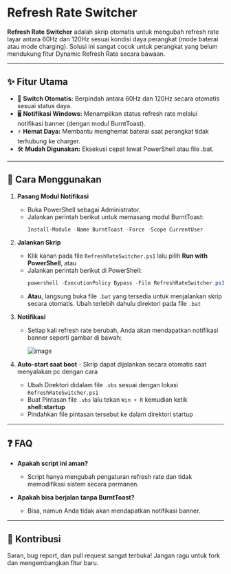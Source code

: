 # Refresh Rate Switcher

**Refresh Rate Switcher** adalah skrip otomatis untuk mengubah refresh rate layar antara 60Hz dan 120Hz sesuai kondisi daya perangkat (mode baterai atau mode charging). Solusi ini sangat cocok untuk perangkat yang belum mendukung fitur Dynamic Refresh Rate secara bawaan.

---

## ✨ Fitur Utama

- 🔄 **Switch Otomatis:** Berpindah antara 60Hz dan 120Hz secara otomatis sesuai status daya.
- 🖥️ **Notifikasi Windows:** Menampilkan status refresh rate melalui notifikasi banner (dengan modul BurntToast).
- ⚡ **Hemat Daya:** Membantu menghemat baterai saat perangkat tidak terhubung ke charger.
- 🛠️ **Mudah Digunakan:** Eksekusi cepat lewat PowerShell atau file .bat.

---

## 📝 Cara Menggunakan

1. **Pasang Modul Notifikasi**
   - Buka PowerShell sebagai Administrator.
   - Jalankan perintah berikut untuk memasang modul BurntToast:
     ```powershell
     Install-Module -Name BurntToast -Force -Scope CurrentUser
     ```

2. **Jalankan Skrip**
   - Klik kanan pada file `RefreshRateSwitcher.ps1` lalu pilih **Run with PowerShell**, atau
   - Jalankan perintah berikut di PowerShell:
     ```powershell
     powershell -ExecutionPolicy Bypass -File RefreshRateSwitcher.ps1
     ```
   - **Atau**, langsung buka file `.bat` yang tersedia untuk menjalankan skrip secara otomatis. Ubah terlebih dahulu direktori pada file `.bat`

3. **Notifikasi**
   - Setiap kali refresh rate berubah, Anda akan mendapatkan notifikasi banner seperti gambar di bawah:
     
     ![image](https://github.com/user-attachments/assets/957ec95d-1862-488e-a994-4d69c8eec1ce)
     
4. **Auto-start saat boot**  - Skrip dapat dijalankan secara otomatis saat menyalakan pc dengan cara
   - Ubah Direktori didalam file `.vbs` sesuai dengan lokasi `RefreshRateSwitcher.ps1`
   - Buat Pintasan file `.vbs` lalu tekan `Win + R` kemudian ketik **shell:startup**
   - Pindahkan file pintasan tersebut ke dalam direktori startup

---

## ❓ FAQ

- **Apakah script ini aman?**
  - Script hanya mengubah pengaturan refresh rate dan tidak memodifikasi sistem secara permanen.

- **Apakah bisa berjalan tanpa BurntToast?**
  - Bisa, namun Anda tidak akan mendapatkan notifikasi banner.

---

## 🙌 Kontribusi

Saran, bug report, dan pull request sangat terbuka! Jangan ragu untuk fork dan mengembangkan fitur baru.
